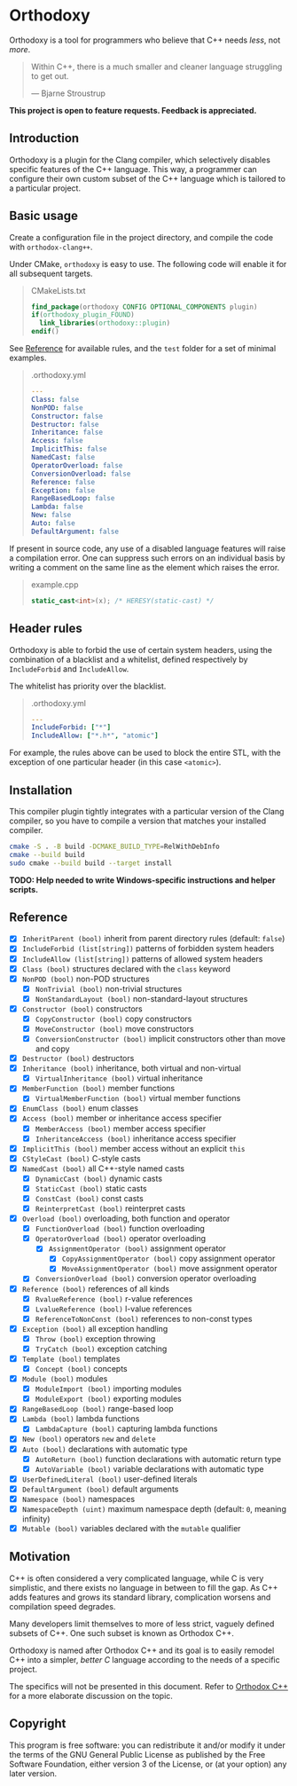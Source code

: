 # Orthodoxy

Orthodoxy is a tool for programmers who believe that C++ needs *less*,
not *more*.

> Within C++, there is a much smaller and cleaner language struggling
> to get out.
> 
> — Bjarne Stroustrup

**This project is open to feature requests.
Feedback is appreciated.**

## Introduction

Orthodoxy is a plugin for the Clang compiler, which selectively
disables specific features of the C++ language. This way, a programmer
can configure their own custom subset of the C++ language which is
tailored to a particular project.

## Basic usage

Create a configuration file in the project directory, and compile the
code with `orthodox-clang++`.

Under CMake, `orthodoxy` is easy to use. The following code will
enable it for all subsequent targets.

> CMakeLists.txt
>
> ```cmake
> find_package(orthodoxy CONFIG OPTIONAL_COMPONENTS plugin)
> if(orthodoxy_plugin_FOUND)
>   link_libraries(orthodoxy::plugin)
> endif()
> ```

See [Reference](#reference) for available rules, and the `test` folder
for a set of minimal examples.

> .orthodoxy.yml
>
> ```yaml
> ---
> Class: false
> NonPOD: false
> Constructor: false
> Destructor: false
> Inheritance: false
> Access: false
> ImplicitThis: false
> NamedCast: false
> OperatorOverload: false
> ConversionOverload: false
> Reference: false
> Exception: false
> RangeBasedLoop: false
> Lambda: false
> New: false
> Auto: false
> DefaultArgument: false
> ```

If present in source code, any use of a disabled language features
will raise a compilation error. One can suppress such errors on an
individual basis by writing a comment on the same line as the element
which raises the error.

> example.cpp
>
> ```cpp
> static_cast<int>(x); /* HERESY(static-cast) */
> ```

## Header rules

Orthodoxy is able to forbid the use of certain system headers, using
the combination of a blacklist and a whitelist, defined respectively
by `IncludeForbid` and `IncludeAllow`.

The whitelist has priority over the blacklist.

> .orthodoxy.yml
>
> ```yaml
> ---
> IncludeForbid: ["*"]
> IncludeAllow: ["*.h*", "atomic"]
> ```

For example, the rules above can be used to block the entire STL, with
the exception of one particular header (in this case `<atomic>`).

## Installation

This compiler plugin tightly integrates with a particular version of
the Clang compiler, so you have to compile a version that matches your
installed compiler.

```sh
cmake -S . -B build -DCMAKE_BUILD_TYPE=RelWithDebInfo
cmake --build build
sudo cmake --build build --target install
```

**TODO: Help needed to write Windows-specific instructions and
helper scripts.**

## Reference

- [x] `InheritParent (bool)` inherit from parent directory rules (default: `false`)
- [x] `IncludeForbid (list[string])` patterns of forbidden system headers
- [x] `IncludeAllow (list[string])` patterns of allowed system headers
- [x] `Class (bool)` structures declared with the `class` keyword
- [x] `NonPOD (bool)` non-POD structures
    - [x] `NonTrivial (bool)` non-trivial structures
    - [x] `NonStandardLayout (bool)` non-standard-layout structures
- [x] `Constructor (bool)` constructors
    - [x] `CopyConstructor (bool)` copy constructors
    - [x] `MoveConstructor (bool)` move constructors
    - [x] `ConversionConstructor (bool)` implicit constructors other than move and copy
- [x] `Destructor (bool)` destructors
- [x] `Inheritance (bool)` inheritance, both virtual and non-virtual
    - [x] `VirtualInheritance (bool)` virtual inheritance
- [x] `MemberFunction (bool)` member functions
    - [x] `VirtualMemberFunction (bool)` virtual member functions
- [x] `EnumClass (bool)` enum classes
- [x] `Access (bool)` member or inheritance access specifier
    - [x] `MemberAccess (bool)` member access specifier
    - [x] `InheritanceAccess (bool)` inheritance access specifier
- [x] `ImplicitThis (bool)` member access without an explicit `this`
- [x] `CStyleCast (bool)` C-style casts
- [x] `NamedCast (bool)` all C++-style named casts
    - [x] `DynamicCast (bool)` dynamic casts 
    - [x] `StaticCast (bool)` static casts
    - [x] `ConstCast (bool)` const casts
    - [x] `ReinterpretCast (bool)` reinterpret casts
- [x] `Overload (bool)` overloading, both function and operator
    - [x] `FunctionOverload (bool)` function overloading
    - [x] `OperatorOverload (bool)` operator overloading
        - [x] `AssignmentOperator (bool)` assignment operator
            - [x] `CopyAssignmentOperator (bool)` copy assignment operator
            - [x] `MoveAssignmentOperator (bool)` move assignment operator
    - [x] `ConversionOverload (bool)` conversion operator overloading
- [x] `Reference (bool)` references of all kinds
    - [x] `RvalueReference (bool)` r-value references
    - [x] `LvalueReference (bool)` l-value references
    - [x] `ReferenceToNonConst (bool)` references to non-const types
- [x] `Exception (bool)` all exception handling
    - [x] `Throw (bool)` exception throwing
    - [x] `TryCatch (bool)` exception catching
- [x] `Template (bool)` templates
    - [x] `Concept (bool)` concepts
- [x] `Module (bool)` modules
    - [x] `ModuleImport (bool)` importing modules
    - [x] `ModuleExport (bool)` exporting modules
- [x] `RangeBasedLoop (bool)` range-based loop
- [x] `Lambda (bool)` lambda functions
    - [x] `LambdaCapture (bool)` capturing lambda functions
- [x] `New (bool)` operators `new` and `delete`
- [x] `Auto (bool)` declarations with automatic type
    - [x] `AutoReturn (bool)` function declarations with automatic return type
    - [x] `AutoVariable (bool)` variable declarations with automatic type
- [x] `UserDefinedLiteral (bool)` user-defined literals
- [x] `DefaultArgument (bool)` default arguments
- [x] `Namespace (bool)` namespaces
- [x] `NamespaceDepth (uint)` maximum namespace depth (default: `0`, meaning infinity)
- [x] `Mutable (bool)` variables declared with the `mutable` qualifier

## Motivation

C++ is often considered a very complicated language, while C is very
simplistic, and there exists no language in between to fill the gap.
As C++ adds features and grows its standard library, complication
worsens and compilation speed degrades.

Many developers limit themselves to more of less strict, vaguely
defined subsets of C++. One such subset is known as Orthodox C++.

Orthodoxy is named after Orthodox C++ and its goal is to easily
remodel C++ into a simpler, *better C* language according to the needs of
a specific project.

The specifics will not be presented in this document. Refer to
[Orthodox C++](https://gist.github.com/bkaradzic/2e39896bc7d8c34e042b)
for a more elaborate discussion on the topic.

## Copyright

This program is free software: you can redistribute it and/or modify
it under the terms of the GNU General Public License as published by
the Free Software Foundation, either version 3 of the License, or (at
your option) any later version.

